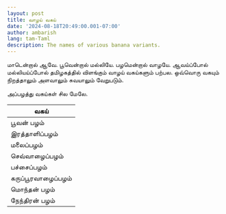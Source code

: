 ```yaml
---
layout: post
title: வாழய் வகய்
date: '2024-08-18T20:49:00.001-07:00'
author: ambarish
lang: tam-Taml
description: The names of various banana variants.
---
```

மாடென்றால் ஆவே. பூவென்றால் மல்லியே. பழமென்றால் வாழயே. ஆவய்ப்போல் மல்லியய்ப்போல் தமிழகத்தில் விளங்கும்  வாழய் வகய்களும் பற்பல. ஒவ்வொரு வகயும் நிறத்தாலும் அளவாலும் சுவயாலும் வேறுபடும்.

அப்பழத்து வகய்கள் சில மேலே.

| வகய் |
|---|
| பூவன் பழம் |
| இரத்தாளிப்பழம் |
| மலைப்பழம் |
| செவ்வாழைப்பழம் |
| பச்சைப்பழம் |
| கருப்பூரவாழைப்பழம் |
| மொந்தன் பழம் |
| நேந்திரன் பழம் |
